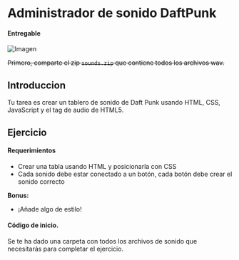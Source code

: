 # Administrador de sonido DaftPunk

#### Entregable

![Imagen](http://i.imgur.com/e2h6cBd.png)

~~Primero, comparte el zip `sounds.zip` que contiene todos los archivos wav.~~

## Introduccion

Tu tarea es crear un tablero de sonido de Daft Punk usando HTML, CSS, JavaScript y el tag de audio de HTML5.

## Ejercicio

#### Requerimientos

- Crear una tabla usando HTML y posicionarla con CSS
- Cada sonido debe estar conectado a un botón, cada botón debe crear el sonido correcto

**Bonus:**

- ¡Añade algo de estilo!

#### Código de inicio.

Se te ha dado una carpeta con todos los archivos de sonido que necesitarás para completar el ejercicio.
